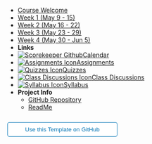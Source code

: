 - [Course Welcome](course-welcome)
- [Week 1 (May 9 - 15)](module-01)
- [Week 2 (May 16 - 22)](module-02)
- [Week 3 (May 23 - 29)](module-03)
- [Week 4 (May 30 - Jun 5)](module-04)
- **Links**
- [![Scorekeeper Github](https://icongr.am/fontawesome/calendar.svg?size=16&color=808080)Calendar](http://github.com/FIRST-Tech-Challenge/scorekeeper)
- [![Assignments Icon](https://icongr.am/fontawesome/pencil.svg?size=16&color=808080)Assignments](https://canvas.sfu.ca/courses/44038/assignments )
- [![Quizzes Icon](https://icongr.am/fontawesome/check-circle.svg?size=16&color=808080)Quizzes](https://canvas.sfu.ca/courses/44038/quizzes)
- [![Class Discussions Icon](https://icongr.am/fontawesome/comments-o.svg?size=16&color=808080)Class Discussions](https://canvas.sfu.ca/courses/44038/discussion_topics)
- [![Syllabus Icon](https://icongr.am/fontawesome/list.svg?size=16&color=808080)Syllabus](https://canvas.sfu.ca/courses/44038/assignments/syllabus)
- **Project Info**
  - [GitHub Repository](https://github.com/hibbitts-design/docsify-open-course-starter-kit/)
  - [ReadMe](https://github.com/hibbitts-design/docsify-open-course-starter-kit/blob/main/README.md)

<form action="https://github.com/hibbitts-design/docsify-open-course-starter-kit/generate" target="_blank">
  <input type="submit" value="Use this Template on GitHub" style="cursor: pointer;margin-top:12px;padding:8px;background-color:#FFFFFF;border:1px solid #0374B5;border-radius:.25rem;color:#0374B5;display:inline-block;text-align:center;text-decoration:none;width:250px;-webkit-text-size-adjust:none;mso-hide:all;" />
</form>
